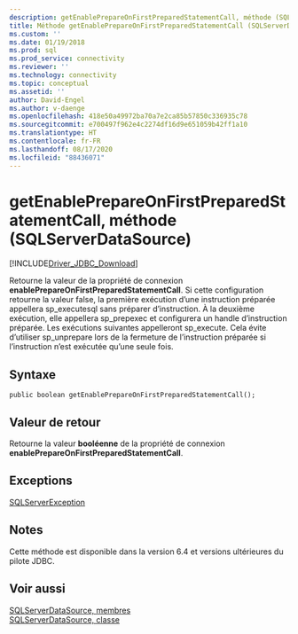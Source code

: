 ```yaml
---
description: getEnablePrepareOnFirstPreparedStatementCall, méthode (SQLServerDataSource)
title: Méthode getEnablePrepareOnFirstPreparedStatementCall (SQLServerDataSource) | Microsoft Docs
ms.custom: ''
ms.date: 01/19/2018
ms.prod: sql
ms.prod_service: connectivity
ms.reviewer: ''
ms.technology: connectivity
ms.topic: conceptual
ms.assetid: ''
author: David-Engel
ms.author: v-daenge
ms.openlocfilehash: 418e50a49972ba70a7e2ca85b57850c336935c78
ms.sourcegitcommit: e700497f962e4c2274df16d9e651059b42ff1a10
ms.translationtype: HT
ms.contentlocale: fr-FR
ms.lasthandoff: 08/17/2020
ms.locfileid: "88436071"
---
```

# <a name="getenableprepareonfirstpreparedstatementcall-method-sqlserverdatasource"></a>getEnablePrepareOnFirstPreparedStatementCall, méthode (SQLServerDataSource)
[!INCLUDE[Driver_JDBC_Download](../../../includes/driver_jdbc_download.md)]

  Retourne la valeur de la propriété de connexion **enablePrepareOnFirstPreparedStatementCall**. Si cette configuration retourne la valeur false, la première exécution d’une instruction préparée appellera sp_executesql sans préparer d’instruction. À la deuxième exécution, elle appellera sp_prepexec et configurera un handle d’instruction préparée. Les exécutions suivantes appelleront sp_execute. Cela évite d’utiliser sp_unprepare lors de la fermeture de l’instruction préparée si l’instruction n’est exécutée qu’une seule fois. 
  
## <a name="syntax"></a>Syntaxe  
  
```
public boolean getEnablePrepareOnFirstPreparedStatementCall();  
```  
  
## <a name="return-value"></a>Valeur de retour  
 Retourne la valeur **booléenne** de la propriété de connexion **enablePrepareOnFirstPreparedStatementCall**.  
  
## <a name="exceptions"></a>Exceptions  
 [SQLServerException](../../../connect/jdbc/reference/sqlserverexception-class.md)  
 
## <a name="remarks"></a>Notes  
 Cette méthode est disponible dans la version 6.4 et versions ultérieures du pilote JDBC.
 
## <a name="see-also"></a>Voir aussi  
 [SQLServerDataSource, membres](../../../connect/jdbc/reference/sqlserverdatasource-members.md)   
 [SQLServerDataSource, classe](../../../connect/jdbc/reference/sqlserverdatasource-class.md)  
  
  
